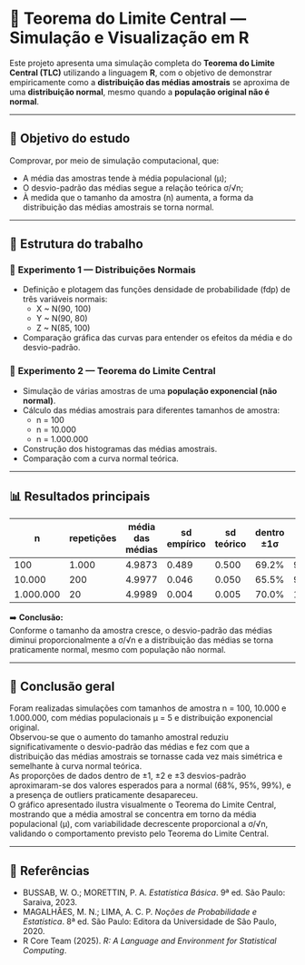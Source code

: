 # 📘 Teorema do Limite Central — Simulação e Visualização em R

Este projeto apresenta uma simulação completa do **Teorema do Limite Central (TLC)** utilizando a linguagem **R**, com o objetivo de demonstrar empiricamente como a **distribuição das médias amostrais** se aproxima de uma **distribuição normal**, mesmo quando a **população original não é normal**.

---

## 🎯 Objetivo do estudo

Comprovar, por meio de simulação computacional, que:
- A média das amostras tende à média populacional (μ);
- O desvio-padrão das médias segue a relação teórica σ/√n;
- À medida que o tamanho da amostra (n) aumenta, a forma da distribuição das médias amostrais se torna normal.

---

## 🧩 Estrutura do trabalho

### 🔹 **Experimento 1 — Distribuições Normais**
- Definição e plotagem das funções densidade de probabilidade (fdp) de três variáveis normais:
  - X ~ N(90, 100)
  - Y ~ N(90, 80)
  - Z ~ N(85, 100)
- Comparação gráfica das curvas para entender os efeitos da média e do desvio-padrão.

### 🔹 **Experimento 2 — Teorema do Limite Central**
- Simulação de várias amostras de uma **população exponencial (não normal)**.
- Cálculo das médias amostrais para diferentes tamanhos de amostra:
  - n = 100
  - n = 10.000
  - n = 1.000.000
- Construção dos histogramas das médias amostrais.
- Comparação com a curva normal teórica.

---

## 📊 Resultados principais

| n | repetições | média das médias | sd empírico | sd teórico | dentro ±1σ | dentro ±2σ | dentro ±3σ |
|---|-------------|------------------|--------------|-------------|-------------|-------------|-------------|
| 100 | 1.000 | 4.9873 | 0.489 | 0.500 | 69.2% | 95.5% | 99.8% |
| 10.000 | 200 | 4.9977 | 0.046 | 0.050 | 65.5% | 96.0% | 100.0% |
| 1.000.000 | 20 | 4.9989 | 0.004 | 0.005 | 70.0% | 100.0% | 100.0% |

➡️ **Conclusão:**  
Conforme o tamanho da amostra cresce, o desvio-padrão das médias diminui proporcionalmente a σ/√n e a distribuição das médias se torna praticamente normal, mesmo com população não normal.

---

## 🧠 Conclusão geral

Foram realizadas simulações com tamanhos de amostra n = 100, 10.000 e 1.000.000, com médias populacionais μ = 5 e distribuição exponencial original.  
Observou-se que o aumento do tamanho amostral reduziu significativamente o desvio-padrão das médias e fez com que a distribuição das médias amostrais se tornasse cada vez mais simétrica e semelhante à curva normal teórica.  
As proporções de dados dentro de ±1, ±2 e ±3 desvios-padrão aproximaram-se dos valores esperados para a normal (68%, 95%, 99%), e a presença de outliers praticamente desapareceu.  
O gráfico apresentado ilustra visualmente o Teorema do Limite Central, mostrando que a média amostral se concentra em torno da média populacional (μ), com variabilidade decrescente proporcional a σ/√n, validando o comportamento previsto pelo Teorema do Limite Central.

---

## 🧾 Referências

- BUSSAB, W. O.; MORETTIN, P. A. *Estatística Básica*. 9ª ed. São Paulo: Saraiva, 2023.  
- MAGALHÃES, M. N.; LIMA, A. C. P. *Noções de Probabilidade e Estatística*. 8ª ed. São Paulo: Editora da Universidade de São Paulo, 2020.  
- R Core Team (2025). *R: A Language and Environment for Statistical Computing*.  
